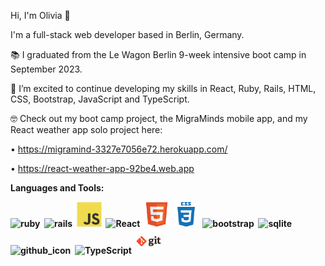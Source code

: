 Hi, I'm Olivia 👋

I'm a full-stack web developer based in Berlin, Germany.

📚 I graduated from the Le Wagon Berlin 9-week intensive boot camp in September 2023.

🌱 I’m excited to continue developing my skills in React, Ruby, Rails, HTML, CSS, Bootstrap, JavaScript and TypeScript.

🤓 Check out my boot camp project, the MigraMinds mobile app, and my React weather app solo project here: 
  
  • https://migramind-3327e7056e72.herokuapp.com/
  
  • https://react-weather-app-92be4.web.app



<strong>Languages and Tools:</stong>

<div>      
  <img src="https://cdn.jsdelivr.net/gh/devicons/devicon/icons/ruby/ruby-original.svg" title="ruby3.2" alt="ruby" width="40" height="40"/>&nbsp; 
  <img src="https://cdn.jsdelivr.net/gh/devicons/devicon/icons/rails/rails-plain.svg" title="rails7" alt="rails" width="40" height="40"/>&nbsp; 
  <img src="https://github.com/devicons/devicon/blob/master/icons/javascript/javascript-original.svg" title="JavaScript" alt="JavaScript" width="40" height="40"/>&nbsp;
  <img src="https://cdn.jsdelivr.net/gh/devicons/devicon/icons/react/react-original.svg" title="React" alt="React" width="40" height="40"/>&nbsp;
  <img src="https://github.com/devicons/devicon/blob/master/icons/html5/html5-original.svg" title="HTML5" alt="HTML" width="40" height="40"/>&nbsp;
  <img src="https://github.com/devicons/devicon/blob/master/icons/css3/css3-plain-wordmark.svg"  title="CSS3" alt="CSS" width="40" height="40"/>&nbsp;
  <img src="https://cdn.jsdelivr.net/gh/devicons/devicon/icons/bootstrap/bootstrap-original.svg" title="bootstrap5" alt="bootstrap" width="40" height="40"/>&nbsp;
  <img src="https://cdn.jsdelivr.net/gh/devicons/devicon/icons/sqlite/sqlite-original.svg" title="sqlite3.43" alt="sqlite" width="40" height="40"/>&nbsp;
  <img src="https://cdn.jsdelivr.net/gh/devicons/devicon/icons/github/github-original.svg" title="github" alt="github_icon" width="40" height="40"/>&nbsp; 
  <img src="https://cdn.jsdelivr.net/gh/devicons/devicon/icons/typescript/typescript-original.svg" title="TypeScript" alt="TypeScript" width="40" height="40"/>&nbsp;
  <img src="https://github.com/devicons/devicon/blob/master/icons/git/git-original-wordmark.svg" title="Git" **alt="Git" width="40" height="40";   
    
  
</div>
